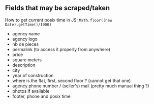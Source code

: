 ## Fields that may be scraped/taken

How to get current posix time in JS: `Math.floor((new Date).getTime()/1000)`

- agency name
- agency logo
- nb de pieces
- permalink (to access it properly from anywhere)
- price
- square meters
- description
- city
- year of construction
- where is the flat, first, second floor ? (cannot get that one)
- agency phone number / (seller's) mail (pretty much manual thing ?)
- photos if available
- footer, phone and posix time

